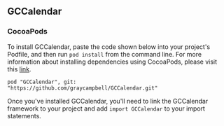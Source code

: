 ## GCCalendar

### CocoaPods

To install GCCalendar, paste the code shown below into your project's Podfile, and then run `pod install` from the command line. For more information about installing dependencies using CocoaPods, please visit this [link](https://cocoapods.org/#get_started).

`pod "GCCalendar", git: "https://github.com/graycampbell/GCCalendar.git"`

Once you've installed GCCalendar, you'll need to link the GCCalendar framework to your project and add `import GCCalendar` to your import statements.
